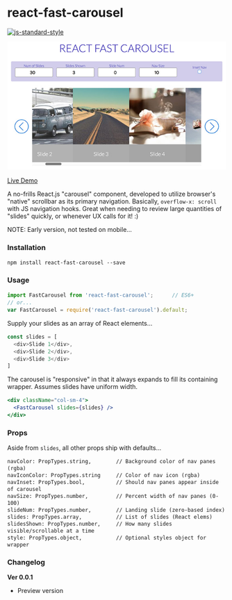 react-fast-carousel
===================

[![js-standard-style](https://img.shields.io/badge/code%20style-standard-brightgreen.svg)](http://standardjs.com)

![GIF Demo](showcase.jpg)

[Live Demo](http://moarwick.github.io/react-fast-carousel)

A no-frills React.js "carousel" component, developed to utilize browser's "native" scrollbar as its primary navigation. Basically, `overflow-x: scroll` with JS navigation hooks. Great when needing to review large quantities of "slides" quickly, or whenever UX calls for it! :)

NOTE: Early version, not tested on mobile...


### Installation
```
npm install react-fast-carousel --save
```

### Usage

```js
import FastCarousel from 'react-fast-carousel';      // ES6+
// or...
var FastCarousel = require('react-fast-carousel').default;
```

Supply your slides as an array of React elements...
```js
const slides = [
  <div>Slide 1</div>,
  <div>Slide 2</div>,
  <div>Slide 3</div>
]

```

The carousel is "responsive" in that it always expands to fill its containing wrapper. Assumes slides have uniform width. 
```jsx
<div className="col-sm-4">
  <FastCarousel slides={slides} />
</div>
```


### Props
Aside from `slides`, all other props ship with defaults...

```
navColor: PropTypes.string,        // Background color of nav panes (rgba)
navIconColor: PropTypes.string     // Color of nav icon (rgba)
navInset: PropTypes.bool,          // Should nav panes appear inside of carousel 
navSize: PropTypes.number,         // Percent width of nav panes (0-100)
slideNum: PropTypes.number,        // Landing slide (zero-based index)
slides: PropTypes.array,           // List of slides (React elems)
slidesShown: PropTypes.number,     // How many slides visible/scrollable at a time
style: PropTypes.object,           // Optional styles object for wrapper
```


### Changelog
**Ver 0.0.1**
* Preview version

